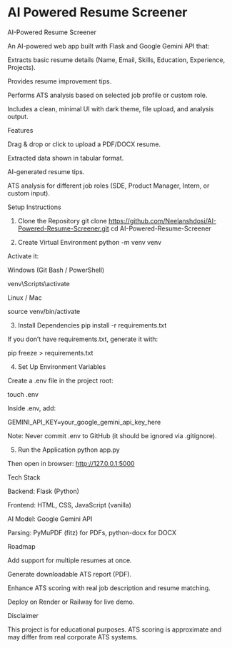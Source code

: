 # AI Powered Resume Screener
AI-Powered Resume Screener

An AI-powered web app built with Flask and Google Gemini API that:

Extracts basic resume details (Name, Email, Skills, Education, Experience, Projects).

Provides resume improvement tips.

Performs ATS analysis based on selected job profile or custom role.

Includes a clean, minimal UI with dark theme, file upload, and analysis output.

Features

Drag & drop or click to upload a PDF/DOCX resume.

Extracted data shown in tabular format.

AI-generated resume tips.

ATS analysis for different job roles (SDE, Product Manager, Intern, or custom input).

Setup Instructions
1. Clone the Repository
git clone https://github.com/Neelanshdosi/AI-Powered-Resume-Screener.git
cd AI-Powered-Resume-Screener

2. Create Virtual Environment
python -m venv venv


Activate it:

Windows (Git Bash / PowerShell)

venv\Scripts\activate


Linux / Mac

source venv/bin/activate

3. Install Dependencies
pip install -r requirements.txt


If you don’t have requirements.txt, generate it with:

pip freeze > requirements.txt

4. Set Up Environment Variables

Create a .env file in the project root:

touch .env


Inside .env, add:

GEMINI_API_KEY=your_google_gemini_api_key_here


Note: Never commit .env to GitHub (it should be ignored via .gitignore).

5. Run the Application
python app.py


Then open in browser:
http://127.0.0.1:5000

Tech Stack

Backend: Flask (Python)

Frontend: HTML, CSS, JavaScript (vanilla)

AI Model: Google Gemini API

Parsing: PyMuPDF (fitz) for PDFs, python-docx for DOCX

Roadmap

Add support for multiple resumes at once.

Generate downloadable ATS report (PDF).

Enhance ATS scoring with real job description and resume matching.

Deploy on Render or Railway for live demo.

Disclaimer

This project is for educational purposes. ATS scoring is approximate and may differ from real corporate ATS systems.
